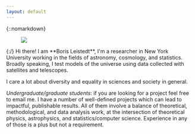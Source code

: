 ```yaml
---
layout: default
---
```


<div class="lead pretty-links">

{::nomarkdown}
<figure class="site-profile">
    <img src="{{ site.baseurl }}/assets/img/me3.jpg">
</figure>
{:/}
Hi there! I am **Boris Leistedt**, I'm a researcher in New York University working in the fields of astronomy, cosmology, and statistics. Broadly speaking, I test models of the universe using data collected with satellites and telescopes.

I care a lot about diversity and equality in sciences and society in general.

*Undergraduate/graduate students*: if you are looking for a project feel free to email me.
I have a number of well-defined projects which can lead to impactful, publishable results.
All of them involve a balance of theoretical, methodological, and data analysis work, at the intersection of theoretical physics, astrophysics, and statistics/computer science. Experience in any of those is a plus but not a requirement.

</div>
